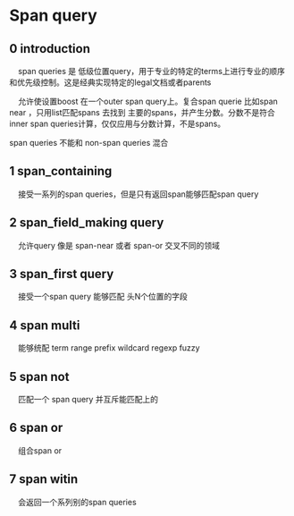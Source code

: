# Span query

## 0 introduction

    span queries 是 低级位置query，用于专业的特定的terms上进行专业的顺序和优先级控制。这是经典实现特定的legal文档或者parents



    允许使设置boost 在一个outer span query上。复合span querie 比如span near ，只用list匹配spans 去找到 主要的spans，并产生分数。分数不是符合inner span queries计算，仅仅应用与分数计算，不是spans。



span queries 不能和 non-span queries 混合       



## 1 span_containing

    接受一系列的span queries，但是只有返回span能够匹配span query

## 2 span_field_making query

    允许query 像是 span-near 或者 span-or 交叉不同的领域

## 3 span_first query

    接受一个span query 能够匹配 头N个位置的字段

## 4 span multi

    能够统配 term range prefix wildcard regexp fuzzy

## 5 span not

    匹配一个    span query 并互斥能匹配上的

## 6 span or

    组合span or

## 7 span witin

    会返回一个系列别的span queries
